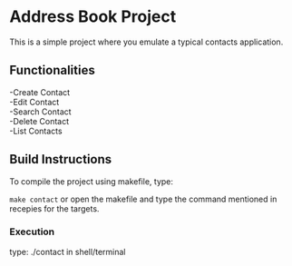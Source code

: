 # Address Book Project

This is a simple project where you emulate a typical contacts application.

## Functionalities
-Create Contact<br/>
-Edit Contact <br/>
-Search Contact <br/>
-Delete Contact <br/>
-List Contacts

## Build Instructions
To compile the project using makefile, type: 

`make contact`
or open the makefile and type the command mentioned in recepies for the targets.

### Execution

type: ./contact in shell/terminal
